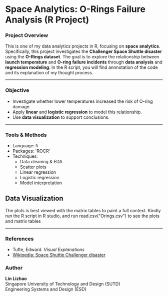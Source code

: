 # Space Analytics: O-Rings Failure Analysis (R Project)

### Project Overview

This is one of my data analytics projects in R, focusing on **space analytics**.  
Specifically, this project investigates the **Challenger Space Shuttle disaster** using the **O-Rings dataset**. The goal is to explore the relationship between **launch temperature** and **O-ring failure incidents** through **data analysis** and **regression modeling**.
In the R script, you will find annnotation of the code and its explanation of my thought process.

---

###  Objective

- Investigate whether lower temperatures increased the risk of O-ring damage.
- Apply **linear** and **logistic regression** to model this relationship.
- Use **data visualization** to support conclusions.

---

### Tools & Methods

- Language: `R`
- Packages: 'ROCR'
- Techniques:
  - Data cleaning & EDA
  - Scatter plots
  - Linear regression
  - Logistic regression
  - Model interpretation

## Data Visualization
The plots is best viewed with the matrix tables to paint a full context.
Kindly run the R script in R studio, and run read.csv("Orings.csv") to see the plots and matrix tables

---

### References

- Tufte, Edward. *Visual Explanations*
- [Wikipedia: Space Shuttle Challenger disaster](https://en.wikipedia.org/wiki/Space_Shuttle_Challenger_disaster)

### Author

**Lin Lizhao**  
Singapore University of Technology and Design (SUTD)  
Engineering Systems and Design (ESD)
